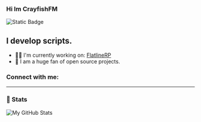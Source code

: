 ### Hi Im CrayfishFM

![Static Badge](https://img.shields.io/badge/Discord%3A-crayfishfm-green)


## I develop scripts.

- 👨‍💻 I'm currently working on: [FlatlineRP](https://github.com/CrayFishFM/FlatlineRP)
- 📖 I am a huge fan of open source projects.

### Connect with me:

---

### 📕 Stats

<img align="left" alt="My GitHub Stats" src="https://github-readme-stats.vercel.app/api?username=CrayFishFM&show_icons=true&theme=buefy&locale=en&title_color=a600ff&icon_color=ff0088&text_color=32004d" />

[mail]: mailto:mistercrayfish08@gmail.com
[repos]: https://github.com/CrayFishFM?tab=repositories
